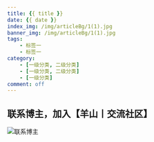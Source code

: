 ```yaml
---
title: {{ title }}
date: {{ date }}
index_img: /img/articleBg/1(1).jpg
banner_img: /img/articleBg/1(1).jpg
tags:
    - 标签一
    - 标签一
category:
    - [一级分类, 二级分类]
    - [一级分类, 二级分类]
    - [一级分类]
comment: off
---
```


## 联系博主，加入【羊山丨交流社区】
![联系博主](/img/icon/wechatFindMe.png)